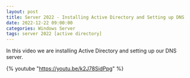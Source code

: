 ```yaml
---
layout: post
title: Server 2022 - Installing Active Directory and Setting up DNS
date: 2022-12-22 09:00:00
categories: Windows Server
tags: server 2022 [active directory]
---
```


In this video we are installing Active Directory and setting up our DNS server.

{% youtube "https://youtu.be/k2J78SidPpg" %}
